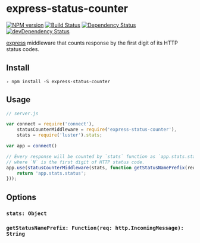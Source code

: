 # express-status-counter

[![NPM version](https://img.shields.io/npm/v/express-status-counter.svg?style=flat)](https://npmjs.org/package/express-status-counter)
[![Build Status](https://travis-ci.org/narqo/express-status-counter.svg)](https://travis-ci.org/narqo/express-status-counter)
[![Dependency Status](https://david-dm.org/narqo/react-islands.svg)](https://david-dm.org/narqo/express-status-counter)
[![devDependency Status](https://david-dm.org/narqo/react-islands/dev-status.svg)](https://david-dm.org/narqo/express-status-counter#info=devDependencies)

[express](http://expressjs.com/) middleware that counts response by the first digit of its HTTP status codes.

## Install

~~~
› npm install -S express-status-counter
~~~

## Usage

~~~js
// server.js

var connect = require('connect'),
    statusCounterMiddleware = require('express-status-counter'),
    stats = require('luster').stats;

var app = connect()

// Every response will be counted by `stats` function as `app.stats.status-<N>xx`,
// where `N` is the first digit of HTTP status code.
app.use(statusCounterMiddleware(stats, function getStatusNamePrefix(req) {
    return 'app.stats.status';
}));
~~~

## Options

### `stats: Object`

### `getStatusNamePrefix: Function(req: http.IncomingMessage): String`

